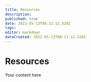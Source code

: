 ```yaml
---
title: Resources
description: 
published: true
date: 2022-05-13T08:11:12.520Z
tags: 
editor: markdown
dateCreated: 2022-05-13T08:11:12.520Z
---
```


# Resources
Your content here